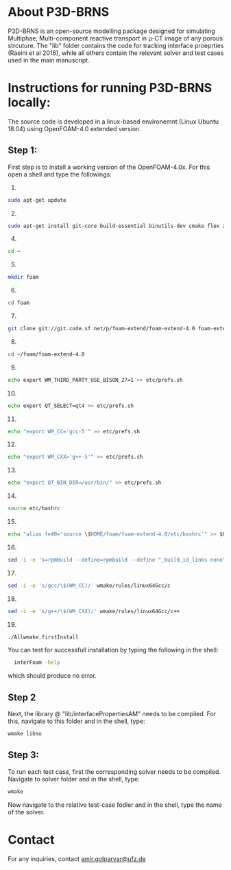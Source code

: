 # About P3D-BRNS

P3D-BRNS is an open-source modelling package designed for simulating Multiphae, Multi-component reactive transport in &mu;-CT image of any porous strcuture. 
The "lib" folder contains the code for tracking interface proeprties (Raeini et al 2016), while all others contain the relevant solver and 
test cases used in the main manuscript. 

# Instructions for running P3D-BRNS locally:

The source code is developed in a linux-based environemnt (Linux Ubuntu 18.04) using OpenFOAM-4.0 extended version.

## Step 1: 
First step is to install a working version of the OpenFOAM-4.0x. For this open a shell and type the followings:

1.
```sh 
sudo apt-get update
```
2.
```sh 
sudo apt-get install git-core build-essential binutils-dev cmake flex zlib1g-dev qt4-dev-tools libqt4-dev libncurses5-dev libxt-dev rpm mercurial graphviz python python-dev gcc-5 g++-5
```
4.
```sh 
cd ~
```
5.
```sh 
mkdir foam
```
6.
```sh 
cd foam
```
7.
```sh 
git clone git://git.code.sf.net/p/foam-extend/foam-extend-4.0 foam-extend-4.0
```
8.
```sh 
cd ~/foam/foam-extend-4.0
```
9.
```sh 
echo export WM_THIRD_PARTY_USE_BISON_27=1 >> etc/prefs.sh
```
10.
```sh 
echo export QT_SELECT=qt4 >> etc/prefs.sh
```
11.
```sh 
echo "export WM_CC='gcc-5'" >> etc/prefs.sh
```
12.
```sh 
echo "export WM_CXX='g++-5'" >> etc/prefs.sh
```
13.
```sh 
echo "export QT_BIN_DIR=/usr/bin/" >> etc/prefs.sh   
```
14.
```sh 
source etc/bashrc
```
15.
```sh 
echo "alias fe40='source \$HOME/foam/foam-extend-4.0/etc/bashrc'" >> $HOME/.bashrc
```
16.
```sh 
sed -i -e 's=rpmbuild --define=rpmbuild --define "_build_id_links none" --define=' ThirdParty/tools/makeThirdPartyFunctionsForRPM
```
17.
```sh 
sed -i -e 's/gcc/\$(WM_CC)/' wmake/rules/linux64Gcc/c
```
18.
```sh 
sed -i -e 's/g++/\$(WM_CXX)/' wmake/rules/linux64Gcc/c++ 
```
19.
```sh 
./Allwmake.firstInstall
```


You can test for successfull installation by typing the following in the shell:
```sh
  interFoam -help
```
which should produce no error.

## Step 2
Next, the library @ "lib/interfacePropertiesAM" needs to be compiled. For this, navigate to this folder and in the shell, type:
``` sh
wmake libso
```

## Step 3:
To run each test case, first the corresponding solver needs to be compiled. Navigate to solver folder and in the shell, type:
``` sh
wmake
```
Now navigate to the relative test-case fodler and in the shell, type the name of the solver.

# Contact
For any inquiries, contact amir.golparvar@ufz.de


